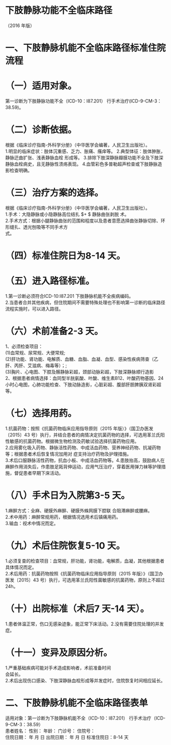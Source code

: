 # 下肢静脉功能不全临床路径  
（2016 年版）  
# 一、下肢静脉机能不全临床路径标准住院流程  
# （一）适用对象。  
第一诊断为下肢静脉功能不全（ICD-10：I87.201） 行手术治疗(ICD-9-CM-3：38.59)。  
# （二）诊断依据。  
根据《临床诊疗指南-外科学分册》（中华医学会编著，人民卫生出版社）。  
1.明显的临床症状：肢体沉重感、乏力、胀痛、瘙痒等。  2.典型体征：肢体肿胀，静脉迂曲扩张、浅表静脉血栓 形成等。 3.排除下肢深静脉瓣膜功能不全及下肢深静脉血栓病史，且无静脉性溃疡表现。 4.血管彩色多普勒超声检查或下肢静脉造影检查明确。  
# （三）治疗方案的选择。  
根据《临床诊疗指南-外科学分册》（中华医学会编著，人民卫生出版社）。  
1.手术：大隐静脉或小隐静脉高位结扎 $+ $ 静脉曲张剥脱 术。  
2.手术方式：根据小腿静脉曲张的范围和程度以及患者意愿选择曲张静脉切除、环形缝扎、透光刨吸等不同手术方  
式。  
# （四）标准住院日为8-14 天。  
# （五）进入路径标准。  
1.第一诊断必须符合ICD-10:I87.201 下肢静脉机能不全疾病编码。  
2.当患者合并其他疾病，但住院期间不需要特殊处理也不影响第一诊断的临床路径流程实施时，可以进入路径。  
# （六）术前准备2-3 天。  
1、必须检查项目：  
(1)血常规、尿常规、大便常规;  
(2)肝功能、肾功能、电解质、血糖、血脂、血凝、血型、感染性疾病筛查（乙肝、丙肝、艾滋病、梅毒等）；;  
(3)胸片、心电图、下腔及髂静脉彩超，颈部动脉彩超，下肢深静脉顺行造影  
2、根据患者病情选择：血同型半胱氨酸、叶酸、维生素B12、叶酸药物基因、24 小时心电图，心肺功能检查、下肢动脉造影，心脏彩超、腹部肝胆脾胰双肾彩超等。  
# （七）选择用药。  
1.抗菌药物：按照《抗菌药物临床应用指导原则（2015 年版）》（国卫办医发〔2015〕43 号）执行，并结合患者的病情决定抗菌药物的选择，可选用革兰氏阳性敏感的抗菌药物。根据微生物检测及药敏试验选择抗菌药物应用。  
2.应用雾化吸入药物、静脉活性药物、中成活血药物、营养神经药物、抗凝药物等；根据患者术后恢复情况加用对 症支持治疗药物及护理措施。  
3.术后口服静脉活性药物，抗血小板、中成活血药物等。4.患肢抬高，鼓励病人在麻醉作用消失后，作患肢足跖背伸运动，应用气压治疗，穿着医用弹力袜等护理措施，督促患者早期下床活动。  
# （八）手术日为入院第3-5 天。  
1.麻醉方式：全麻、硬膜外麻醉、硬膜外蛛网膜下腔联 合阻滞麻醉或腰麻。  
2.术中用药：麻醉常规用药，根据情况选用术后镇痛用药。  
3.输血：视术中情况而定。  
# （九）术后住院恢复5-10 天。  
1.必须复查的检查项目：血常规，肝功能，肾功能，电解质，血凝，其他根据患者具体情况而定。  
2.术后用药：抗菌药物按照《抗菌药物临床应用指导原则（2015 年版）》（国卫办医发〔2015〕43 号）执行，可选用革兰氏阳性菌敏感的抗菌药物，原则上不超过24h。  
# （十）出院标准（术后7 天-14 天）。  
1.患者体温正常，伤口无感染迹象，能正常下床活动。2.没有需要住院处理的并发症。  
# （十一）变异及原因分析。  
1.严重基础疾病可能对手术造成影响者，术前准备时间  
会延长。  
2.术后出现伤口感染、下肢深静脉血栓形成等并发症时，住院恢复时间相应延长。  
# 二、下肢静脉机能不全临床路径表单  
适用对象：第一诊断为下肢静脉机能不全（ICD-10：I87.201）   行手术治疗（ICD-9-CM-3：38.59）  
患者姓名：          性别：     年龄：     门诊号：        住院号：  
住院日期：   年   月   日   出院日期：    年    月    日  标准住院日：8-14 天  
